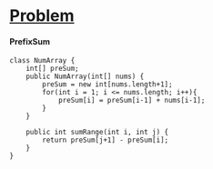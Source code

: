 # [Problem](https://leetcode.com/problems/range-sum-query-immutable/)

#### PrefixSum
````
class NumArray {
    int[] preSum;
    public NumArray(int[] nums) {
        preSum = new int[nums.length+1];
        for(int i = 1; i <= nums.length; i++){
            preSum[i] = preSum[i-1] + nums[i-1];
        }
    }
    
    public int sumRange(int i, int j) {
        return preSum[j+1] - preSum[i];
    }
}
````
